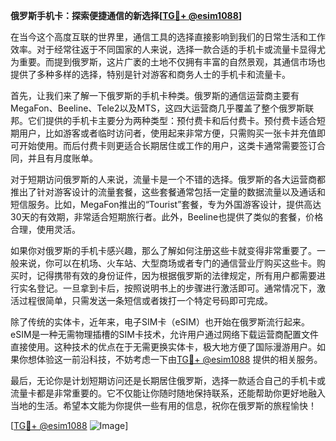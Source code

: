 **俄罗斯手机卡：探索便捷通信的新选择[[TG💪+ @esim1088](https://t.me/s/esim1088)]**

在当今这个高度互联的世界里，通信工具的选择直接影响到我们的日常生活和工作效率。对于经常往返于不同国家的人来说，选择一款合适的手机卡或流量卡显得尤为重要。而提到俄罗斯，这片广袤的土地不仅拥有丰富的自然景观，其通信市场也提供了多种多样的选择，特别是针对游客和商务人士的手机卡和流量卡。

首先，让我们来了解一下俄罗斯的手机卡种类。俄罗斯的通信运营商主要有MegaFon、Beeline、Tele2以及MTS，这四大运营商几乎覆盖了整个俄罗斯联邦。它们提供的手机卡主要分为两种类型：预付费卡和后付费卡。预付费卡适合短期用户，比如游客或者临时访问者，使用起来非常方便，只需购买一张卡并充值即可开始使用。而后付费卡则更适合长期居住或工作的用户，这类卡通常需要签订合同，并且有月度账单。

对于短期访问俄罗斯的人来说，流量卡是一个不错的选择。俄罗斯的各大运营商都推出了针对游客设计的流量套餐，这些套餐通常包括一定量的数据流量以及通话和短信服务。比如，MegaFon推出的“Tourist”套餐，专为外国游客设计，提供高达30天的有效期，非常适合短期旅行者。此外，Beeline也提供了类似的套餐，价格合理，使用灵活。

如果你对俄罗斯的手机卡感兴趣，那么了解如何注册这些卡就变得非常重要了。一般来说，你可以在机场、火车站、大型商场或者专门的通信营业厅购买这些卡。购买时，记得携带有效的身份证件，因为根据俄罗斯的法律规定，所有用户都需要进行实名登记。一旦拿到卡后，按照说明书上的步骤进行激活即可。通常情况下，激活过程很简单，只需发送一条短信或者拨打一个特定号码即可完成。

除了传统的实体卡，近年来，电子SIM卡（eSIM）也开始在俄罗斯流行起来。eSIM是一种无需物理插槽的SIM卡技术，允许用户通过网络下载运营商配置文件直接使用。这种技术的优点在于无需更换实体卡，极大地方便了国际漫游用户。如果你想体验这一前沿科技，不妨考虑一下由[TG💪+ @esim1088](https://t.me/s/esim1088) 提供的相关服务。

最后，无论你是计划短期访问还是长期居住俄罗斯，选择一款适合自己的手机卡或流量卡都是非常重要的。它不仅能让你随时随地保持联系，还能帮助你更好地融入当地的生活。希望本文能为你提供一些有用的信息，祝你在俄罗斯的旅程愉快！

[[TG💪+ @esim1088](https://t.me/s/esim1088) ![Image](https://i.postimg.cc/4NQfJmqS/Snipaste-2025-05-13-00-14-12.png)]